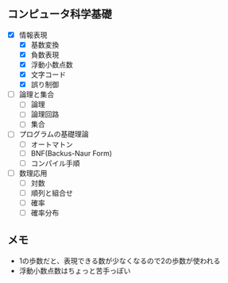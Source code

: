 ## コンピュータ科学基礎

- [x] 情報表現
  - [x] 基数変換
  - [x] 負数表現
  - [x] 浮動小数点数
  - [x] 文字コード
  - [x] 誤り制御
- [ ] 論理と集合
  - [ ] 論理
  - [ ] 論理回路
  - [ ] 集合
- [ ] プログラムの基礎理論
  - [ ] オートマトン
  - [ ] BNF(Backus-Naur Form)
  - [ ] コンパイル手順
- [ ] 数理応用
  - [ ] 対数
  - [ ] 順列と組合せ
  - [ ] 確率
  - [ ] 確率分布

## メモ

- 1の歩数だと、表現できる数が少なくなるので2の歩数が使われる
- 浮動小数点数はちょっと苦手っぽい
